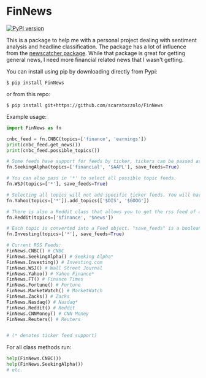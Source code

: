 # FinNews

[![PyPI version](https://badge.fury.io/py/FinNews.svg)](https://badge.fury.io/py/FinNews)

This is a package to help me with a personal project dealing with sentiment analysis and headline classification. The package has a lot of influence from the [newscatcher package](https://github.com/kotartemiy/newscatcher). While that package is great for getting general news, I need more financial related news that I wasn't getting.


You can install using pip by downloading directly from Pypi:
```
$ pip install FinNews
```
or from this repo:
```
$ pip install git+https://github.com/scaratozzolo/FinNews
```

Example usage:
```python
import FinNews as fn

cnbc_feed = fn.CNBC(topics=['finance', 'earnings'])
print(cnbc_feed.get_news())
print(cnbc_feed.possible_topics())

# Some feeds have support for feeds by ticker, tickers can be passed as a topic and are denoted by $XXX. These feeds will have 'ticker' as a possible topic.
fn.SeekingAlpha(topics=['financial', '$AAPL'], save_feeds=True)

# You can also pass in '*' to select all possible topic feeds.
fn.WSJ(topics=['*'], save_feeds=True)

# Selecting all topics will not add specific ticker feeds. You will have to add tickers manually.
fn.Yahoo(topics=['*']).add_topics(['$DIS', '$GOOG'])

# There is also a Reddit class that allows you to get the rss feed of any subreddit. There are a few feeds established in the package but you can pass through any subreddit like you would a ticker. (r/news = $news)
fn.Reddit(topics=['$finance', '$news'])

# Each topic is converted into a Feed object. "save_feeds" is a boolean to determine if the previous entries in the feed should be saved or overwritten whenever get_news() is called.
fn.Investing(topics=['*'], save_feeds=True)

# Current RSS Feeds:
FinNews.CNBC() # CNBC
FinNews.SeekingAlpha() # Seeking Alpha*
FinNews.Investing() # Investing.com
FinNews.WSJ() # Wall Street Journal
FinNews.Yahoo() # Yahoo Finance*
FinNews.FT() # Finance Times
FinNews.Fortune() # Fortune
FinNews.MarketWatch() # MarketWatch
FinNews.Zacks() # Zacks
FinNews.Nasdaq() # Nasdaq*
FinNews.Reddit() # Reddit
FinNews.CNNMoney() # CNN Money
FinNews.Reuters() # Reuters


# (* denotes ticker feed support)
```

For all class methods run:
```python
help(FinNews.CNBC())
help(FinNews.SeekingAlpha())
# etc.
```

